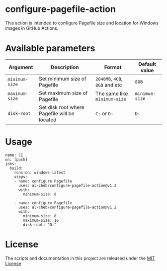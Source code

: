 # configure-pagefile-action
This action is intended to configure Pagefile size and location for Windows images in GitHub Actions.  

# Available parameters
| Argument | Description | Format | Default value |
|----------|-------------|--------|---------------|
| `minimum-size` | Set minimum size of Pagefile | `2048MB`, `4GB`, `8GB` and etc | `8GB` |
| `maximum-size`          | Set maximum size of Pagefile | The same like `minimum-size` | `minimum-size` |
| `disk-root`          | Set disk root where Pagefile will be located | `C:` or `D:` | `D:` |

# Usage
```
name: CI
on: [push]
jobs:
  build:
    runs-on: windows-latest
    steps:
    - name: configure Pagefile
      uses: al-cheb/configure-pagefile-action@v1.2
      with:
        minimum-size: 8

    - name: configure Pagefile
      uses: al-cheb/configure-pagefile-action@v1.2
      with:
        minimum-size: 8
        maximum-size: 16
        disk-root: "D:"
```

# License
The scripts and documentation in this project are released under the [MIT License](LICENSE)
